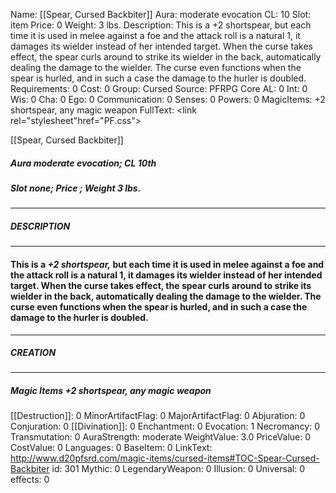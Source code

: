 Name: [[Spear, Cursed Backbiter]]
Aura: moderate evocation
CL: 10
Slot: item
Price: 0
Weight: 3 lbs.
Description: This is a +2 shortspear, but each time it is used in melee against a foe and the attack roll is a natural 1, it damages its wielder instead of her intended target. When the curse takes effect, the spear curls around to strike its wielder in the back, automatically dealing the damage to the wielder. The curse even functions when the spear is hurled, and in such a case the damage to the hurler is doubled.
Requirements: 0
Cost: 0
Group: Cursed
Source: PFRPG Core
AL: 0
Int: 0
Wis: 0
Cha: 0
Ego: 0
Communication: 0
Senses: 0
Powers: 0
MagicItems: +2 shortspear, any magic weapon
FullText: <link rel="stylesheet"href="PF.css"><div class="heading"><p class="alignleft">[[Spear, Cursed Backbiter]]</p><div style="clear: both;"></div></div><div><h5><b>Aura </b>moderate evocation; <b>CL </b>10th</h5><h5><b>Slot </b>none; <b>Price </b>; <b>Weight </b>3 lbs.</h5></div><hr/><div><h5><b>DESCRIPTION</b></h5></div><hr/><div><h4><p>This is a <i><i>+2 shortspear</i>,</i> but each time it is used in melee against a foe and the attack roll is a natural 1, it damages its wielder instead of her intended target. When the curse takes effect, the spear curls around to strike its wielder in the back, automatically dealing the damage to the wielder. The curse even functions when the spear is hurled, and in such a case the damage to the hurler is doubled.</p></h4></div><hr/><div><h5><b>CREATION</b></h5></div><hr/><div><h5><b>Magic Items </b><i>+2 shortspear, any magic weapon</i></h5></div>
[[Destruction]]: 0
MinorArtifactFlag: 0
MajorArtifactFlag: 0
Abjuration: 0
Conjuration: 0
[[Divination]]: 0
Enchantment: 0
Evocation: 1
Necromancy: 0
Transmutation: 0
AuraStrength: moderate
WeightValue: 3.0
PriceValue: 0
CostValue: 0
Languages: 0
BaseItem: 0
LinkText: http://www.d20pfsrd.com/magic-items/cursed-items#TOC-Spear-Cursed-Backbiter
id: 301
Mythic: 0
LegendaryWeapon: 0
Illusion: 0
Universal: 0
effects: 0
